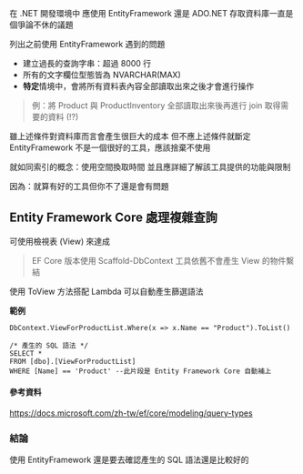 


在 .NET 開發環境中
應使用 EntityFramework 還是 ADO.NET 存取資料庫一直是個爭論不休的議題

列出之前使用 EntityFramework 遇到的問題

- 建立過長的查詢字串：超過 8000 行
- 所有的文字欄位型態皆為 NVARCHAR(MAX)
- **特定**情境中，會將所有資料表內容全部讀取出來之後才會進行操作

> 例：將 Product 與 ProductInventory 全部讀取出來後再進行 join 取得需要的資料 (!?)

雖上述條件對資料庫而言會產生很巨大的成本
但不應上述條件就斷定 EntityFramework 不是一個很好的工具，應該捨棄不使用

就如同索引的概念：使用空間換取時間
並且應詳細了解該工具提供的功能與限制

因為：就算有好的工具但你不了還是會有問題

## Entity Framework Core 處理複雜查詢

可使用檢視表 (View) 來達成

> EF Core 版本使用 Scaffold-DbContext 工具依舊不會產生 View 的物件繫結

使用 ToView 方法搭配 Lambda 可以自動產生篩選語法

**範例**

```
DbContext.ViewForProductList.Where(x => x.Name == "Product").ToList()

/* 產生的 SQL 語法 */
SELECT *
FROM [dbo].[ViewForProductList]
WHERE [Name] == 'Product' --此片段是 Entity Framework Core 自動補上
```

#### 參考資料

https://docs.microsoft.com/zh-tw/ef/core/modeling/query-types

### 結論

使用 EntityFramework 還是要去確認產生的 SQL 語法還是比較好的